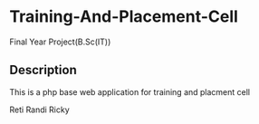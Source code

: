 # Training-And-Placement-Cell

Final Year Project(B.Sc(IT))

## Description

This is a php base web application for training and placment cell

Reti 
Randi
Ricky